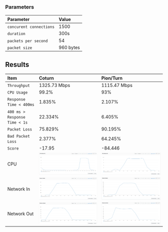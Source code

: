 
### Parameters

| Parameter | Value                |
| :-------- |:------------------------- |
| `concurent connections` | 1500 |
| `duration` | 300s |
| `packets per second` | 54 |
| `packet size` | 960 bytes |

## Results


|  Item | Coturn            |  Pion/Turn |
| :------------------------- |:------------------------- |:------------------------- |
| `Throughput` | 1325.73 Mbps |  1115.47 Mbps|
| `CPU Usage` | 99.2% |  93% |
| `Response Time < 400ms` | 1.835% |  2.107% |
| `400 ms > Response Time < 1s` | 22.334% |  6.405% |
| `Packet Loss` | 75.829% |  90.195% |
| `Bad Packet Loss` | 2.377% |  64.245% |
| `Score` | -17.95 |  -84.446 |
| CPU | ![](coturn/cpu.png) |  ![](pion/cpu.png) |
| Network In | ![](coturn/network-in.png) |  ![](pion/network-in.png) |
| Network Out | ![](coturn/network-out.png) |  ![](pion/network-out.png) |